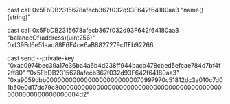 cast call 0x5FbDB2315678afecb367f032d93F642f64180aa3 "name()(string)" 

cast call 0x5FbDB2315678afecb367f032d93F642f64180aa3 "balanceOf(address)(uint256)"  0xf39Fd6e51aad88F6F4ce6aB8827279cffFb92266

cast send --private-key "0xac0974bec39a17e36ba4a6b4d238ff944bacb478cbed5efcae784d7bf4f2ff80" "0x5FbDB2315678afecb367f032d93F642f64180aa3" "0xa9059cbb00000000000000000000000070997970c51812dc3a010c7d01b50e0d17dc79c800000000000000000000000000000000000000000000000000000000000004d2"